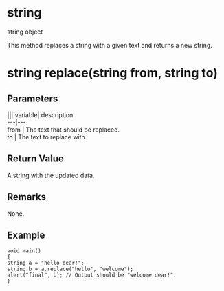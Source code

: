 # string

string object

  


This method replaces a string with a given text and returns a new string.

# string replace(string from, string to)

## Parameters

||| variable| description  
---|---  
from | The text that should be replaced.  
to | The text to replace with.  
  
## Return Value

A string with the updated data.

## Remarks

None.

## Example


```
void main()
{
string a = "hello dear!";
string b = a.replace("hello", "welcome");
alert("final", b); // Output should be "welcome dear!".
}

```
